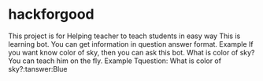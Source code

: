 # hackforgood
This project is for Helping teacher to teach students in easy way
This is learning bot.
You can get information in question answer format.
Example
If you want know color of sky, then you can ask this bot.
What is color of sky?
You can teach him on the fly.
Example
Tquestion: What is color of sky?:tanswer:Blue
